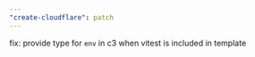 ```yaml
---
"create-cloudflare": patch
---
```


fix: provide type for `env` in c3 when vitest is included in template
